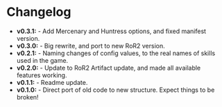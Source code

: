 # Changelog

* **v0.3.1:** - Add Mercenary and Huntress options, and fixed manifest version.
* **v0.3.0:** - Big rewrite, and port to new RoR2 version.
* **v0.2.1:** - Naming changes of config values, to the real names of skills used in the game.
* **v0.2.0:** - Update to RoR2 Artifact update, and made all available features working.
* **v0.1.1:** - Readme update.
* **v0.1.0:** - Direct port of old code to new structure. Expect things to be broken!